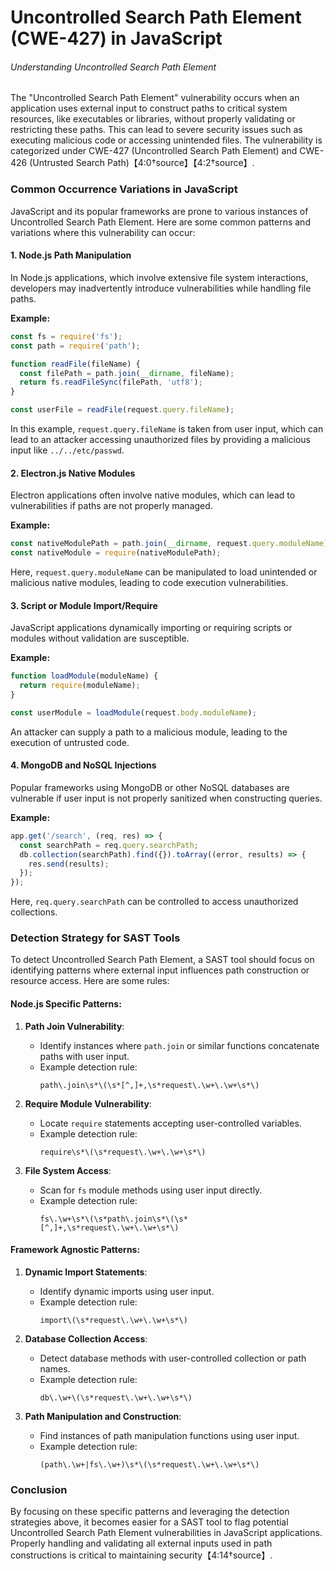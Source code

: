 # Uncontrolled Search Path Element (CWE-427) in JavaScript

###### Understanding Uncontrolled Search Path Element

The "Uncontrolled Search Path Element" vulnerability occurs when an application uses external input to construct paths to critical system resources, like executables or libraries, without properly validating or restricting these paths. This can lead to severe security issues such as executing malicious code or accessing unintended files. The vulnerability is categorized under CWE-427 (Uncontrolled Search Path Element) and CWE-426 (Untrusted Search Path)【4:0†source】【4:2†source】.

### Common Occurrence Variations in JavaScript

JavaScript and its popular frameworks are prone to various instances of Uncontrolled Search Path Element. Here are some common patterns and variations where this vulnerability can occur:

#### 1. Node.js Path Manipulation

In Node.js applications, which involve extensive file system interactions, developers may inadvertently introduce vulnerabilities while handling file paths.

**Example:**
```javascript
const fs = require('fs');
const path = require('path');

function readFile(fileName) {
  const filePath = path.join(__dirname, fileName);
  return fs.readFileSync(filePath, 'utf8');
}

const userFile = readFile(request.query.fileName);
```
In this example, `request.query.fileName` is taken from user input, which can lead to an attacker accessing unauthorized files by providing a malicious input like `../../etc/passwd`.

#### 2. Electron.js Native Modules

Electron applications often involve native modules, which can lead to vulnerabilities if paths are not properly managed.

**Example:**
```javascript
const nativeModulePath = path.join(__dirname, request.query.moduleName);
const nativeModule = require(nativeModulePath);
```
Here, `request.query.moduleName` can be manipulated to load unintended or malicious native modules, leading to code execution vulnerabilities.

#### 3. Script or Module Import/Require

JavaScript applications dynamically importing or requiring scripts or modules without validation are susceptible.

**Example:**
```javascript
function loadModule(moduleName) {
  return require(moduleName);
}

const userModule = loadModule(request.body.moduleName);
```
An attacker can supply a path to a malicious module, leading to the execution of untrusted code.

#### 4. MongoDB and NoSQL Injections

Popular frameworks using MongoDB or other NoSQL databases are vulnerable if user input is not properly sanitized when constructing queries.

**Example:**
```javascript
app.get('/search', (req, res) => {
  const searchPath = req.query.searchPath;
  db.collection(searchPath).find({}).toArray((error, results) => {
    res.send(results);
  });
});
```
Here, `req.query.searchPath` can be controlled to access unauthorized collections.

### Detection Strategy for SAST Tools

To detect Uncontrolled Search Path Element, a SAST tool should focus on identifying patterns where external input influences path construction or resource access. Here are some rules:

#### Node.js Specific Patterns:
1. **Path Join Vulnerability**:
    - Identify instances where `path.join` or similar functions concatenate paths with user input.
    - Example detection rule: 
      ```regex
      path\.join\s*\(\s*[^,]+,\s*request\.\w+\.\w+\s*\)
      ```

2. **Require Module Vulnerability**:
    - Locate `require` statements accepting user-controlled variables.
    - Example detection rule:
      ```regex
      require\s*\(\s*request\.\w+\.\w+\s*\)
      ```

3. **File System Access**:
    - Scan for `fs` module methods using user input directly.
    - Example detection rule:
      ```regex
      fs\.\w+\s*\(\s*path\.join\s*\(\s*[^,]+,\s*request\.\w+\.\w+\s*\)
      ```

#### Framework Agnostic Patterns:
1. **Dynamic Import Statements**:
    - Identify dynamic imports using user input.
    - Example detection rule:
      ```regex
      import\(\s*request\.\w+\.\w+\s*\)
      ```

2. **Database Collection Access**:
    - Detect database methods with user-controlled collection or path names.
    - Example detection rule:
      ```regex
      db\.\w+\(\s*request\.\w+\.\w+\s*\)
      ```

3. **Path Manipulation and Construction**:
    - Find instances of path manipulation functions using user input.
    - Example detection rule:
      ```regex
      (path\.\w+|fs\.\w+)\s*\(\s*request\.\w+\.\w+\s*\)
      ```

### Conclusion

By focusing on these specific patterns and leveraging the detection strategies above, it becomes easier for a SAST tool to flag potential Uncontrolled Search Path Element vulnerabilities in JavaScript applications. Properly handling and validating all external inputs used in path constructions is critical to maintaining security【4:14†source】.
